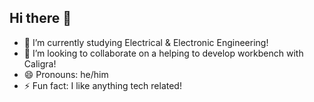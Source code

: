 ## Hi there 👋

- 🌱 I’m currently studying Electrical & Electronic Engineering!
- 👯 I’m looking to collaborate on a helping to develop workbench with Caligra!
- 😄 Pronouns: he/him
- ⚡ Fun fact: I like anything tech related!

<!--
**MuhammadA92/MuhammadA92** is a ✨ _special_ ✨ repository because its `README.md` (this file) appears on your GitHub profile.
Here are some ideas to get you started:

- 🔭 I’m currently working on ...
- 🌱 I’m currently learning ...
- 👯 I’m looking to collaborate on ...
- 🤔 I’m looking for help with ...
- 💬 Ask me about ...
- 📫 How to reach me: ...
- 😄 Pronouns: ...
- ⚡ Fun fact: ...
-->
